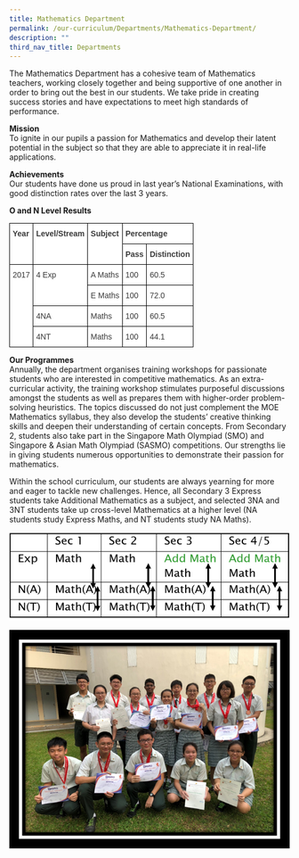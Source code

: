 ```yaml
---
title: Mathematics Department
permalink: /our-curriculum/Departments/Mathematics-Department/
description: ""
third_nav_title: Departments
---
```

The Mathematics Department has a cohesive team of Mathematics teachers, working closely together and being supportive of one another in order to bring out the best in our students. We take pride in creating success stories and have expectations to meet high standards of performance.

**Mission**  
To ignite in our pupils a passion for Mathematics and develop their latent potential in the subject so that they are able to appreciate it in real-life applications.

**Achievements**  
Our students have done us proud in last year’s National Examinations, with good distinction rates over the last 3 years.

**O and N Level Results**

<style type="text/css">
.tg  {border-collapse:collapse;border-spacing:0;}
.tg td{border-color:black;border-style:solid;border-width:1px;font-family:Arial, sans-serif;font-size:14px;
  overflow:hidden;padding:10px 5px;word-break:normal;}
.tg th{border-color:black;border-style:solid;border-width:1px;font-family:Arial, sans-serif;font-size:14px;
  font-weight:normal;overflow:hidden;padding:10px 5px;word-break:normal;}
.tg .tg-dox4{background-color:#FFF;color:#3A3A3A;text-align:left;vertical-align:top}
.tg .tg-c1uv{background-color:#FFF;color:#3A3A3A;font-weight:bold;text-align:left;vertical-align:top}
</style>
<table class="tg">
<thead>
  <tr>
    <th class="tg-c1uv" rowspan="2"><span style="font-weight:bold;font-style:inherit">Year</span></th>
    <th class="tg-c1uv" rowspan="2"><span style="font-weight:bold;font-style:inherit">Level/Stream</span></th>
    <th class="tg-c1uv" rowspan="2"><span style="font-weight:bold;font-style:inherit">Subject</span></th>
    <th class="tg-c1uv" colspan="2"><span style="font-weight:bold;font-style:inherit">Percentage</span></th>
  </tr>
  <tr>
    <th class="tg-c1uv"><span style="font-weight:bold;font-style:inherit">Pass</span></th>
    <th class="tg-c1uv"><span style="font-weight:bold;font-style:inherit">Distinction</span></th>
  </tr>
</thead>
<tbody>
  <tr>
    <td class="tg-dox4" rowspan="4"><span style="font-weight:inherit;font-style:inherit">2017</span></td>
    <td class="tg-dox4" rowspan="2"><span style="font-weight:inherit;font-style:inherit">4 Exp</span></td>
    <td class="tg-dox4"><span style="font-weight:inherit;font-style:inherit">A Maths</span></td>
    <td class="tg-dox4"><span style="font-weight:inherit;font-style:inherit">100</span></td>
    <td class="tg-dox4"><span style="font-weight:inherit;font-style:inherit">60.5</span></td>
  </tr>
  <tr>
    <td class="tg-dox4"><span style="font-weight:inherit;font-style:inherit">E Maths</span></td>
    <td class="tg-dox4"><span style="font-weight:inherit;font-style:inherit">100</span></td>
    <td class="tg-dox4"><span style="font-weight:inherit;font-style:inherit">72.0</span></td>
  </tr>
  <tr>
    <td class="tg-dox4"><span style="font-weight:inherit;font-style:inherit">4NA</span></td>
    <td class="tg-dox4"><span style="font-weight:inherit;font-style:inherit">Maths</span></td>
    <td class="tg-dox4"><span style="font-weight:inherit;font-style:inherit">100</span></td>
    <td class="tg-dox4"><span style="font-weight:inherit;font-style:inherit">60.5</span></td>
  </tr>
  <tr>
    <td class="tg-dox4"><span style="font-weight:inherit;font-style:inherit">4NT</span></td>
    <td class="tg-dox4"><span style="font-weight:inherit;font-style:inherit">Maths</span></td>
    <td class="tg-dox4"><span style="font-weight:inherit;font-style:inherit">100</span></td>
    <td class="tg-dox4"><span style="font-weight:inherit;font-style:inherit">44.1</span></td>
  </tr>
</tbody>
</table>

**Our Programmes**  
Annually, the department organises training workshops for passionate students who are interested in competitive mathematics. As an extra-curricular activity, the training workshop stimulates purposeful discussions amongst the students as well as prepares them with higher-order problem-solving heuristics. The topics discussed do not just complement the MOE Mathematics syllabus, they also develop the students’ creative thinking skills and deepen their understanding of certain concepts. From Secondary 2, students also take part in the Singapore Math Olympiad (SMO) and Singapore &amp; Asian Math Olympiad (SASMO) competitions. Our strengths lie in giving students numerous opportunities to demonstrate their passion for mathematics.

Within the school curriculum, our students are always yearning for more and eager to tackle new challenges. Hence, all Secondary 3 Express students take Additional Mathematics as a subject, and selected 3NA and 3NT students take up cross-level Mathematics at a higher level (NA students study Express Maths, and NT students study NA Maths).

![](/images/Our%20Curriculum/Departments/Mathematics%20Department/M1.png)

![](/images/Our%20Curriculum/Departments/Mathematics%20Department/M2.png)